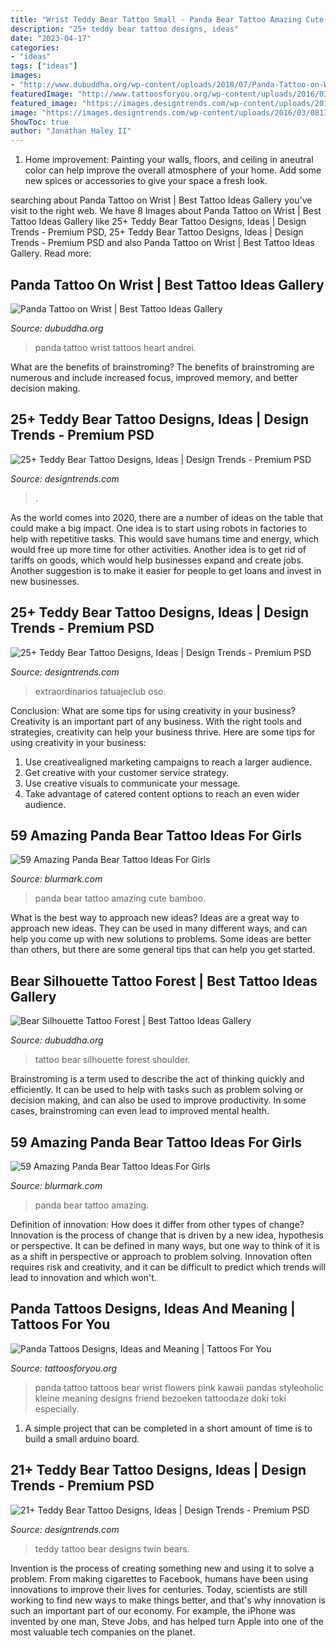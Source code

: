 ```yaml
---
title: "Wrist Teddy Bear Tattoo Small - Panda Bear Tattoo Amazing Cute Bamboo"
description: "25+ teddy bear tattoo designs, ideas"
date: "2023-04-17"
categories:
- "ideas"
tags: ["ideas"]
images:
- "http://www.dubuddha.org/wp-content/uploads/2018/07/Panda-Tattoo-on-Wrist-by-Andrei-Smadoi-728x788.jpg"
featuredImage: "http://www.tattoosforyou.org/wp-content/uploads/2016/03/Panda-Tattoo-on-Wrist.jpg"
featured_image: "https://images.designtrends.com/wp-content/uploads/2016/03/08114252/Brown-Teddy-With-Flower.jpg"
image: "https://images.designtrends.com/wp-content/uploads/2016/03/08114252/Brown-Teddy-With-Flower.jpg"
ShowToc: true
author: "Jonathan Haley II"
---
```



1. Home improvement: Painting your walls, floors, and ceiling in aneutral color can help improve the overall atmosphere of your home. Add some new spices or accessories to give your space a fresh look. 

	

		
searching about Panda Tattoo on Wrist | Best Tattoo Ideas Gallery you've visit to the right web. We have 8 Images about Panda Tattoo on Wrist | Best Tattoo Ideas Gallery like 25+ Teddy Bear Tattoo Designs, Ideas | Design Trends - Premium PSD, 25+ Teddy Bear Tattoo Designs, Ideas | Design Trends - Premium PSD and also Panda Tattoo on Wrist | Best Tattoo Ideas Gallery. Read more:
		
    
## Panda Tattoo On Wrist | Best Tattoo Ideas Gallery

<img loading=lazy src="http://www.dubuddha.org/wp-content/uploads/2018/07/Panda-Tattoo-on-Wrist-by-Andrei-Smadoi-728x788.jpg" onerror="this.onerror=null;this.src='https://tse3.mm.bing.net/th?id=OIP.l-pTIIO6QrE8TfJDzowVcAHaIB&amp;pid=15.1';" alt="Panda Tattoo on Wrist | Best Tattoo Ideas Gallery">

_Source: dubuddha.org_

>panda tattoo wrist tattoos heart andrei. 

	

What are the benefits of brainstroming?
The benefits of brainstroming are numerous and include increased focus, improved memory, and better decision making.

    
## 25+ Teddy Bear Tattoo Designs, Ideas | Design Trends - Premium PSD

<img loading=lazy src="https://images.designtrends.com/wp-content/uploads/2016/03/08115248/Small-Teddy-Soldier-Tattoo.jpg" onerror="this.onerror=null;this.src='https://tse2.mm.bing.net/th?id=OIP.Wh4YzBCYO1BqhUsf6m1LCgHaHa&amp;pid=15.1';" alt="25+ Teddy Bear Tattoo Designs, Ideas | Design Trends - Premium PSD">

_Source: designtrends.com_

>. 

	

As the world comes into 2020, there are a number of ideas on the table that could make a big impact. One idea is to start using robots in factories to help with repetitive tasks. This would save humans time and energy, which would free up more time for other activities. Another idea is to get rid of tariffs on goods, which would help businesses expand and create jobs. Another suggestion is to make it easier for people to get loans and invest in new businesses.

    
## 25+ Teddy Bear Tattoo Designs, Ideas | Design Trends - Premium PSD

<img loading=lazy src="https://images.designtrends.com/wp-content/uploads/2016/03/08114252/Brown-Teddy-With-Flower.jpg" onerror="this.onerror=null;this.src='https://tse2.mm.bing.net/th?id=OIP.h2Aeyhp4xlHFmwGFKyGX4gHaHa&amp;pid=15.1';" alt="25+ Teddy Bear Tattoo Designs, Ideas | Design Trends - Premium PSD">

_Source: designtrends.com_

>extraordinarios tatuajeclub oso. 

	

Conclusion: What are some tips for using creativity in your business?
Creativity is an important part of any business. With the right tools and strategies, creativity can help your business thrive. Here are some tips for using creativity in your business: 
1. Use creativealigned marketing campaigns to reach a larger audience.
2. Get creative with your customer service strategy.
3. Use creative visuals to communicate your message.
4. Take advantage of catered content options to reach an even wider audience.

    
## 59 Amazing Panda Bear Tattoo Ideas For Girls

<img loading=lazy src="https://www.blurmark.com/wp-content/uploads/2017/04/Cute-Black-Grey-Panda-Bear-With-Bamboo.jpg" onerror="this.onerror=null;this.src='https://tse1.mm.bing.net/th?id=OIP.eNS6Ce6enx08IjdqXN2s6QHaHa&amp;pid=15.1';" alt="59 Amazing Panda Bear Tattoo Ideas For Girls">

_Source: blurmark.com_

>panda bear tattoo amazing cute bamboo. 

	

What is the best way to approach new ideas?
Ideas are a great way to approach new ideas. They can be used in many different ways, and can help you come up with new solutions to problems. Some ideas are better than others, but there are some general tips that can help you get started.

    
## Bear Silhouette Tattoo Forest | Best Tattoo Ideas Gallery

<img loading=lazy src="http://www.dubuddha.org/wp-content/uploads/2016/12/Bear-Silhouette-Tattoo-Forest-by-danietatts-1-728x728.jpg" onerror="this.onerror=null;this.src='https://tse1.mm.bing.net/th?id=OIP.s14XSoYD7sSMsP8nGctAxQHaHa&amp;pid=15.1';" alt="Bear Silhouette Tattoo Forest | Best Tattoo Ideas Gallery">

_Source: dubuddha.org_

>tattoo bear silhouette forest shoulder. 

	

Brainstroming is a term used to describe the act of thinking quickly and efficiently. It can be used to help with tasks such as problem solving or decision making, and can also be used to improve productivity. In some cases, brainstroming can even lead to improved mental health.

    
## 59 Amazing Panda Bear Tattoo Ideas For Girls

<img loading=lazy src="https://www.blurmark.com/wp-content/uploads/2017/04/Cute-Black-Grey-Panda-Bear-On-Thigh.jpg" onerror="this.onerror=null;this.src='https://tse1.mm.bing.net/th?id=OIP.2LVPK7uNLmq0pmzR-9EilAHaHa&amp;pid=15.1';" alt="59 Amazing Panda Bear Tattoo Ideas For Girls">

_Source: blurmark.com_

>panda bear tattoo amazing. 

	

Definition of innovation: How does it differ from other types of change?
Innovation is the process of change that is driven by a new idea, hypothesis or perspective. It can be defined in many ways, but one way to think of it is as a shift in perspective or approach to problem solving. Innovation often requires risk and creativity, and it can be difficult to predict which trends will lead to innovation and which won't.

    
## Panda Tattoos Designs, Ideas And Meaning | Tattoos For You

<img loading=lazy src="http://www.tattoosforyou.org/wp-content/uploads/2016/03/Panda-Tattoo-on-Wrist.jpg" onerror="this.onerror=null;this.src='https://tse4.mm.bing.net/th?id=OIP.fUPHb-RnZu99AqF2PeMWFAHaFj&amp;pid=15.1';" alt="Panda Tattoos Designs, Ideas and Meaning | Tattoos For You">

_Source: tattoosforyou.org_

>panda tattoo tattoos bear wrist flowers pink kawaii pandas styleoholic kleine meaning designs friend bezoeken tattoodaze doki toki especially. 

	

1. A simple project that can be completed in a short amount of time is to build a small arduino board.

    
## 21+ Teddy Bear Tattoo Designs, Ideas | Design Trends - Premium PSD

<img loading=lazy src="https://images.designtrends.com/wp-content/uploads/2016/03/08114001/Twin-Teddy-Bears.jpg" onerror="this.onerror=null;this.src='https://tse4.mm.bing.net/th?id=OIP.hGJGBEatkaokOaUJ7YOucAHaHa&amp;pid=15.1';" alt="21+ Teddy Bear Tattoo Designs, Ideas | Design Trends - Premium PSD">

_Source: designtrends.com_

>teddy tattoo bear designs twin bears. 

	

Invention is the process of creating something new and using it to solve a problem. From making cigarettes to Facebook, humans have been using innovations to improve their lives for centuries. Today, scientists are still working to find new ways to make things better, and that's why innovation is such an important part of our economy. For example, the iPhone was invented by one man, Steve Jobs, and has helped turn Apple into one of the most valuable tech companies on the planet.

